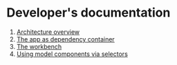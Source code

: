 # Developer's documentation

1. [Architecture overview](technical_architecture.md)
2. [The app as dependency container](app_as_container.md)
3. [The workbench](workbench.md)
4. [Using model components via selectors](selectors.md)

